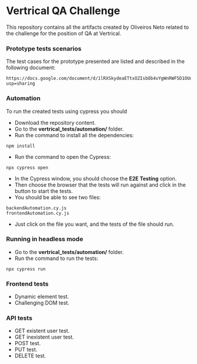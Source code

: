 # Vertrical QA Challenge
This repository contains all the artifacts created by Oliveiros Neto related to the challenge for the position of QA at Vertrical.

### Prototype tests scenarios
The test cases for the prototype presented are listed and described in the following document:
```
https://docs.google.com/document/d/1lRXSkydeaETtxOZIsbOb4vYgWnRWF5D1OUdEu1mxlGo/edit?usp=sharing
```

### Automation
To run the created tests using cypress you  should 

-   Download the repository content.
-   Go to the **vertrical_tests/automation/** folder.
-   Run the command to install all the dependencies:
```
npm install
```
-   Run the command to open the Cypress:
```
npx cypress open
```
-   In the Cypress window, you should choose the **E2E Testing** option.
-   Then choose the browser that the tests will run against and click in the button to start the tests.
-   You should be able to see two files:
```
backendAutomation.cy.js
frontendAutomation.cy.js
```
-   Just click on the file you want, and the tests of the file should run.

### Running in headless mode
- Go to the **vertrical_tests/automation/** folder.
-   Run the command to run the tests:
```
npx cypress run
```

### Frontend tests
-   Dynamic element test.
-   Challenging DOM test.

### API tests
-   GET existent user test.
-   GET inexistent user test.
-   POST test.
-   PUT test.
-   DELETE test.
